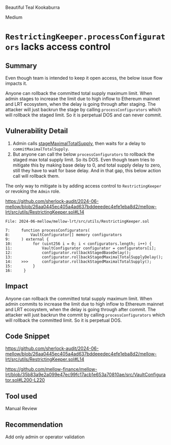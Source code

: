 Beautiful Teal Kookaburra

Medium

# `RestrictingKeeper.processConfigurators` lacks access control

## Summary
Even though team is intended to keep it open access, the below issue flow impacts it.

Anyone can rollback the committed total supply maximum limit. When admin stages to increase the limit due to high inflow to Ethereum mainnet and LRT ecosystem, when the delay is going through after staging. The attacker will just backrun the stage by calling `processConfigurators` which will rollback the staged limit. So it is perpetual DOS and can never commit.

## Vulnerability Detail

1. Admin calls [stageMaximalTotalSupply](https://github.com/mellow-finance/mellow-lrt/blob/35b83a9e2a099e47ec99fc17acb1e653a70810ae/src/VaultConfigurator.sol#L200-L220), then waits for a delay to `commitMaximalTotalSupply`.
2. But anyone can call the below `processConfigurators` to rollback the staged max total supply limit. So its  DOS. Even though team tries to mitigate this by making base delay to 0, and total supply delay to zero, still they have to wait for base delay. And in that gap, this below action call will rollback them.

The only way to mitigate is by adding access control to `RestrictingKeeper` or revoking the `Admin` role.

https://github.com/sherlock-audit/2024-06-mellow/blob/26aa0445ec405a4ad637bddeeedec4efe1eba8d2/mellow-lrt/src/utils/RestrictingKeeper.sol#L14

```solidity
File: 2024-06-mellow/mellow-lrt/src/utils/RestrictingKeeper.sol

7:     function processConfigurators(
8:         VaultConfigurator[] memory configurators
9:     ) external {
10:         for (uint256 i = 0; i < configurators.length; i++) {
11:             VaultConfigurator configurator = configurators[i];
12:             configurator.rollbackStagedBaseDelay();
13:             configurator.rollbackStagedMaximalTotalSupplyDelay();
14:    >>>      configurator.rollbackStagedMaximalTotalSupply();
15:         }
16:     }

```

## Impact
Anyone can rollback the committed total supply maximum limit. When admin commits to increase the limit due to high inflow to Ethereum mainnet and LRT ecosystem, when the delay is going through after commit. The attacker will just backrun the commit by calling `processConfigurators` which will rollback the committed limit. So it is perpetual DOS.


## Code Snippet
https://github.com/sherlock-audit/2024-06-mellow/blob/26aa0445ec405a4ad637bddeeedec4efe1eba8d2/mellow-lrt/src/utils/RestrictingKeeper.sol#L14

https://github.com/mellow-finance/mellow-lrt/blob/35b83a9e2a099e47ec99fc17acb1e653a70810ae/src/VaultConfigurator.sol#L200-L220

## Tool used
Manual Review

## Recommendation
Add only admin or operator validation
